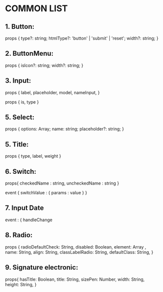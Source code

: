 # **COMMON LIST**

## 1. Button:         
props {
  type?: string;
  htmlType?: 'button' | 'submit' | 'reset';
  width?: string;
}

## 2. ButtonMenu:
props {
  isIcon?: string;
  width?: string;
}

## 3. Input:
props {
  label,
  placeholder,
  model,
  nameInput,
}

 
props {
  is,
  type
}

## 5. Select:
props {
 options: Array<object>;
  name: string;
  placeholder?: string;
}

## 5. Title:
props {
 type,
 label,
 weight
}

## 6. Switch:
props{
  checkedName : string,
  uncheckedName : string
}

event {
  switchValue : {
    params : value
  }
}

## 7. Input Date
event : {
  handleChange
## 8. Radio:
props {
    radioDefaultCheck: String,
    disabled: Boolean,
    element: Array <any>,
    name: String,
    align: String,
    classLabelRadio: String,
    defaultClass: String,
}

## 9. Signature electronic:
props{
    hasTitle: Boolean,
    title: String,
    sizePen: Number,
    width: String,
    height: String,
}